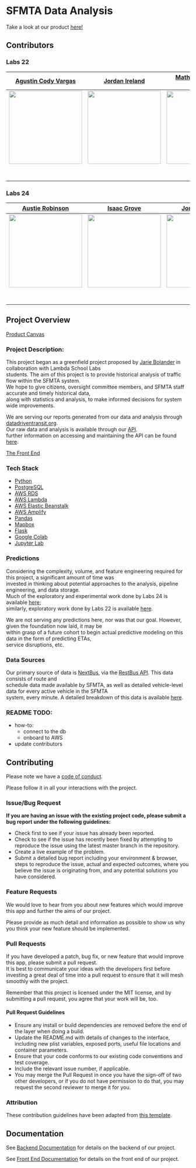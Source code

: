# SFMTA Data Analysis

Take a look at our product [here!][live]

## Contributors

### Labs 22

| [Agustin Cody Vargas](https://github.com/AVData/) | [Jordan Ireland](https://github.com/Jordan-Ireland/) | [Mathias Ragnarson Skreden](https://github.com/skredenmathias/) |
| :---: | :---: | :---: |
| [<img src="https://ca.slack-edge.com/T4JUEB3ME-UP8JY0CG6-cd15b5cb2cf1-512" width = "200" />](https://github.com/AVData/) | [<img src="https://ca.slack-edge.com/T4JUEB3ME-UL5US8MPA-f77dd1589c92-512" width = "200"/>](https://github.com/Jordan-Ireland/) | [<img src="https://www.dalesjewelers.com/wp-content/uploads/2018/10/placeholder-silhouette-male.png" width = "200" />](https://github.com/skredenmathias/) |
| [<img src="https://github.com/favicon.ico" width="15"> ](https://github.com/AVdata/) | [<img src="https://github.com/favicon.ico" width="15"> ](https://github.com/Jordan-Ireland/) | [<img src="https://github.com/favicon.ico" width="15"> ](https://github.com/skredenmathias/) |
| [ <img src="https://static.licdn.com/sc/h/al2o9zrvru7aqj8e1x2rzsrca" width="15"> ](https://www.linkedin.com/in/vargasstem/) | [ <img src="https://static.licdn.com/sc/h/al2o9zrvru7aqj8e1x2rzsrca" width="15"> ](https://www.linkedin.com/in/jordan-b-ireland/) | [ <img src="https://static.licdn.com/sc/h/al2o9zrvru7aqj8e1x2rzsrca" width="15"> ](https://www.linkedin.com/in/skredenmathias/)

### Labs 24

| [Austie Robinson](https://github.com/austiezr/) | [Isaac Grove](https://github.com/isaacgrove/) | [Jonathan Duke](https://github.com/jonDuke/) | [Ramses Gasque](https://github.com/cedro-gasque) |
| :---: | :---: | :---: | :---: |
| [<img src="https://ca.slack-edge.com/ESZCHB482-W012JQ2V32P-19d3634d13b4-512/" width = "200" />](https://github.com/austiezr/) | [<img src="https://ca.slack-edge.com/ESZCHB482-W0123RQLG9M-cf6cb774b8f9-512/" width = "200"/>](https://github.com/isaacgrove/) | [<img src="https://ca.slack-edge.com/ESZCHB482-W012BRSKSSJ-7c0297765102-512/" width = "200" />](https://github.com/jonDuke/) | [<img src="https://ca.slack-edge.com/ESZCHB482-W012JQ3PX27-0f3550a702ab-512/" width = "200" />](https://github.com/cedro-gasque) |
| [<img src="https://github.com/favicon.ico" width="15"> ](https://github.com/austiezr/) | [<img src="https://github.com/favicon.ico" width="15"> ](https://github.com/isaacgrove/) | [<img src="https://github.com/favicon.ico" width="15"> ](https://github.com/jonDuke/) | [<img src="https://github.com/favicon.ico" width="15"> ](https://github.com/cedro-gasque) |
| [ <img src="https://static.licdn.com/sc/h/al2o9zrvru7aqj8e1x2rzsrca" width="15"> ](https://www.linkedin.com/in/austin-ziech-robinson/) | [ <img src="https://static.licdn.com/sc/h/al2o9zrvru7aqj8e1x2rzsrca" width="15"> ](https://www.linkedin.com/in/isaac-grove-01300b177/) | [ <img src="https://static.licdn.com/sc/h/al2o9zrvru7aqj8e1x2rzsrca" width="15"> ](https://www.linkedin.com/in/jonduke90/) | [ <img src="https://static.licdn.com/sc/h/al2o9zrvru7aqj8e1x2rzsrca" width="15"> ]() |

## Project Overview

[Product Canvas][notion]

### Project Description:

This project began as a greenfield project proposed by [Jarie Bolander][jarie] in collaboration with Lambda School Labs\
students. The aim of this project is to provide historical analysis of traffic flow within the SFMTA system.\
We hope to give citizens, oversight committee members, and SFMTA staff accurate and timely historical data,\
along with statistics and analysis, to make informed decisions for system wide improvements.

We are serving our reports generated from our data and analysis through [datadriventransit.org][live].\
Our raw data and analysis is available through our [API][api].\
further information on accessing and maintaining the API can be found [here][apireadme].

[The Front End][live]

### Tech Stack

- [Python][python]
- [PostgreSQL][postgres]
- [AWS RDS][rds]
- [AWS Lambda][lambda]
- [AWS Elastic Beanstalk][eb]
- [AWS Amplify][amplify]
- [Pandas][pandas]
- [Mapbox][mapbox]
- [Flask][flask]
- [Google Colab][colab]
- [Jupyter Lab][jupyter]

### Predictions

Considering the complexity, volume, and feature engineering required for this project, a significant amount of time was\
invested in thinking about potential approaches to the analysis, pipeline engineering, and data storage.\
Much of the exploratory and experimental work done by Labs 24 is available [here][labs24];\
similarly, exploratory work done by Labs 22 is available [here][labs22].

We are not serving any predictions here, nor was that our goal. However, given the foundation now laid, it may be\
within grasp of a future cohort to begin actual predictive modeling on this data in the form of predicting ETAs,\
service disruptions, etc.

### Data Sources

Our primary source of data is [NextBus][nextbus], via the [RestBus API][restbus]. This data consists of route and\
schedule data made available by SFMTA, as well as detailed vehicle-level data for every active vehicle in the SFMTA\
system, every minute. A detailed breakdown of this data is available [here][data].

### README TODO:

- how-to:
  - connect to the db
  - onboard to AWS
- update contributors

## Contributing

Please note we have a [code of conduct][conduct]. 

Please follow it in all your interactions with the project.

### Issue/Bug Request

**If you are having an issue with the existing project code, please submit a bug report under the following guidelines:**
 - Check first to see if your issue has already been reported.
 - Check to see if the issue has recently been fixed by attempting to reproduce the issue
  using the latest master branch in the repository.
 - Create a live example of the problem.
 - Submit a detailed bug report including your environment & browser, 
 steps to reproduce the issue, actual and expected outcomes,  where you believe the issue is originating from, 
 and any potential solutions you have considered.

### Feature Requests

We would love to hear from you about new features which would improve this app and further the aims of our project. 

Please provide as much detail and information as possible to show us why you think your new feature should be implemented.

### Pull Requests

If you have developed a patch, bug fix, or new feature that would improve this app, please submit a pull request.\
It is best to communicate your ideas with the developers first before investing a great deal of time into a pull request to ensure that it will mesh smoothly with the project.

Remember that this project is licensed under the MIT license, and by submitting a pull request, you agree that your work will be, too.

#### Pull Request Guidelines

- Ensure any install or build dependencies are removed before the end of the layer when doing a build.
- Update the README.md with details of changes to the interface, including new plist variables, exposed ports, useful file locations and container parameters.
- Ensure that your code conforms to our existing code conventions and test coverage.
- Include the relevant issue number, if applicable.
- You may merge the Pull Request in once you have the sign-off of two other developers, or if you do not have permission to do that, you may request the second reviewer to merge it for you.

### Attribution

These contribution guidelines have been adapted from [this template][pr].

## Documentation

See [Backend Documentation][be] for details on the backend of our project.

See [Front End Documentation][fe] for details on the front end of our project.

[live]: https://www.datadriventransit.org
[notion]: https://www.notion.so/SFMTA-Data-Analysis-d5d25791fbca4b1bbd0049f95275e5a0
[jarie]: https://www.linkedin.com/in/jariebolander/
[api]: http://ds.datadriventransit.org/
[apireadme]: sfmta-api/README.md
[python]: https://www.python.org
[postgres]: https://www.postgresql.org/
[rds]: https://aws.amazon.com/rds/
[lambda]: https://aws.amazon.com/lambda/
[eb]: https://aws.amazon.com/elasticbeanstalk/
[amplify]: https://aws.amazon.com/amplify/
[pandas]: https://pandas.pydata.org/
[mapbox]: https://www.mapbox.com/
[flask]: https://flask.palletsprojects.com/en/1.1.x/
[colab]: https://colab.research.google.com/notebooks/intro.ipynb#recent=true
[jupyter]: https://jupyter.org
[labs24]: labs24_notebooks
[labs22]: deprecated_assets/labs22_notebooks
[nextbus]: https://www.nextbus.com
[restbus]: http://restbus.info/
[data]: DATAREADME.md
[conduct]: code_of_conduct.md
[pr]: https://gist.github.com/PurpleBooth/b24679402957c63ec426
[be]: https://github.com/Lambda-School-Labs/sfmta-data-analysis-be
[fe]: https://github.com/Lambda-School-Labs/sfmta-data-analysis-fe
